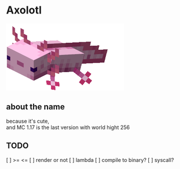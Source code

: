 # Axolotl
![minecraft axolotl](docs/axolotl.png)
## about the name
because it's cute,<br>
and MC 1.17 is the last version with world hight 256

## TODO
[ ] >= <=
[ ] render or not
[ ] lambda
[ ] compile to binary?
[ ] syscall?

